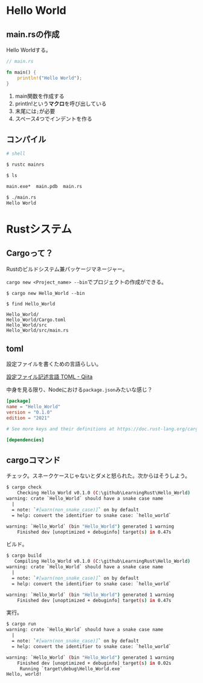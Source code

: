 # Hello World

## main.rsの作成

Hello Worldする。

```rs
// main.rs

fn main() {
    println!("Hello World");
}
```

1. main関数を作成する
2. println!という**マクロ**を呼び出している
3. 末尾には`;`が必要
4. スペース4つでインデントを作る

## コンパイル

```bash
# shell

$ rustc mainrs

$ ls

main.exe*  main.pdb  main.rs

$ ./main.rs
Hello World
```

# Rustシステム

## Cargoって？

Rustのビルドシステム兼パッケージマネージャー。

`cargo new <Project_name> --bin`でプロジェクトの作成ができる。

```shell
$ cargo new Hello_World --bin

$ find Hello_World

Hello_World/
Hello_World/Cargo.toml 
Hello_World/src        
Hello_World/src/main.rs
```

## toml

設定ファイルを書くための言語らしい。

[設定ファイル記述言語 TOML - Qiita](view-source:https://qiita.com/b4b4r07/items/77c327742fc2256d6cbe)

中身を見る限り、Nodeにおける`package.json`みたいな感じ？

```toml
[package]
name = "Hello_World"
version = "0.1.0"
edition = "2021"

# See more keys and their definitions at https://doc.rust-lang.org/cargo/reference/manifest.html

[dependencies]
```

## cargoコマンド

チェック。スネークケースじゃないとダメと怒られた。次からはそうしよう。

```bash
$ cargo check
    Checking Hello_World v0.1.0 (C:\github\LearningRust\Hello_World)
warning: crate `Hello_World` should have a snake case name
  |
  = note: `#[warn(non_snake_case)]` on by default
  = help: convert the identifier to snake case: `hello_world`

warning: `Hello_World` (bin "Hello_World") generated 1 warning
    Finished dev [unoptimized + debuginfo] target(s) in 0.47s
```

ビルド。

```bash
$ cargo build
   Compiling Hello_World v0.1.0 (C:\github\LearningRust\Hello_World)
warning: crate `Hello_World` should have a snake case name
  |
  = note: `#[warn(non_snake_case)]` on by default
  = help: convert the identifier to snake case: `hello_world`

warning: `Hello_World` (bin "Hello_World") generated 1 warning
    Finished dev [unoptimized + debuginfo] target(s) in 0.47s
```

実行。

```bash
$ cargo run
warning: crate `Hello_World` should have a snake case name
  |
  = note: `#[warn(non_snake_case)]` on by default
  = help: convert the identifier to snake case: `hello_world`

warning: `Hello_World` (bin "Hello_World") generated 1 warning
    Finished dev [unoptimized + debuginfo] target(s) in 0.02s
     Running `target\debug\Hello_World.exe`
Hello, world!
```